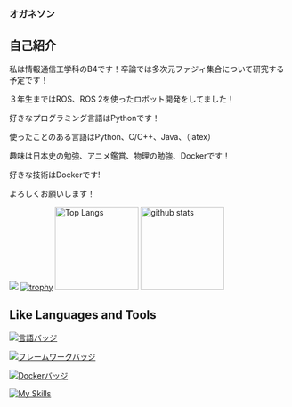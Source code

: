 ### オガネソン
## 自己紹介

私は情報通信工学科のB4です！卒論では多次元ファジィ集合について研究する予定です！

３年生まではROS、ROS 2を使ったロボット開発をしてました！

好きなプログラミング言語はPythonです！

使ったことのある言語はPython、C/C++、Java、（latex）

趣味は日本史の勉強、アニメ鑑賞、物理の勉強、Dockerです！

好きな技術はDockerです!

よろしくお願いします！

![](https://github-profile-summary-cards.vercel.app/api/cards/profile-details?username=ASAKA-219&theme=2077)
[![trophy](https://github-profile-trophy.vercel.app/?username=ASAKA-219&theme=onedark)](https://github-profile-trophy.vercel.app/?username=ryo-ma&theme=tokyonight)
<img alt="Top Langs" height="150px" src="https://github-readme-stats.vercel.app/api/top-langs/?username=ASAKA-219&layout=compact&count_private=true&show_icons=true&theme=tokyonight" />
<img alt="github stats" height="150px" src="https://github-readme-stats.vercel.app/api?username=ASAKA-219&count_private=true&show_icons=true&show_icons=true&theme=tokyonight" />

## Like Languages and Tools
[![言語バッジ](https://img.shields.io/badge/-Ruby-CC342D.svg?logo=ruby&style=flat-square&logoColor=white)](https://www.ruby-lang.org/)

[![フレームワークバッジ](https://img.shields.io/badge/-Ruby%20on%20Rails-CC0000.svg?logo=ruby-on-rails&style=flat-square&logoColor=white)](https://rubyonrails.org/)

[![Dockerバッジ](https://img.shields.io/badge/-Docker-2496ED.svg?logo=docker&style=flat-square&logoColor=white)](https://www.docker.com/)

[![My Skills](https://skillicons.dev/icons?i=cpp,python,java,docker,git&perline=3)](https://skillicons.dev)
